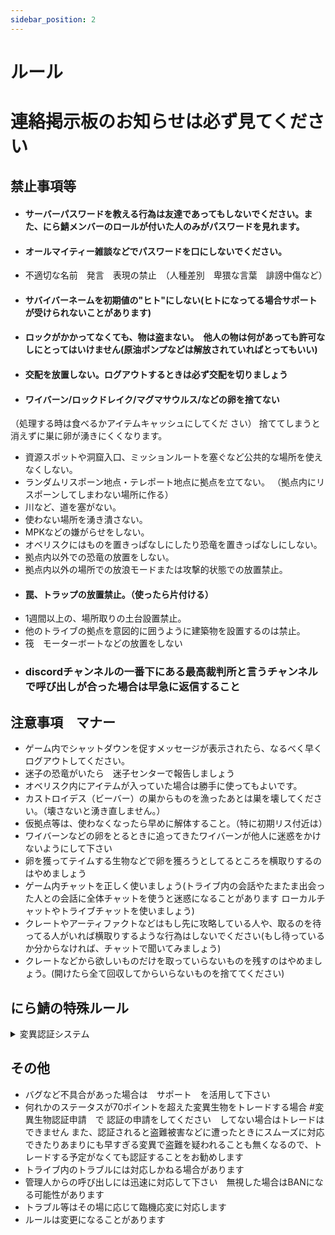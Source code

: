 ```yaml
---
sidebar_position: 2
---
```


# ルール

<h1>連絡掲示板のお知らせは必ず見てください</h1>

## 禁止事項等
- <h4>サーバーパスワードを教える行為は友達であってもしないでください。また、にら鯖メンバーのロールが付いた人のみがパスワードを見れます。</h4>
- <h4>オールマイティー雑談などでパスワードを口にしないでください。</h4>
- 不適切な名前　発言　表現の禁止　（人種差別　卑猥な言葉　誹謗中傷など）
- <h4>サバイバーネームを初期値の"ヒト"にしない(ヒトになってる場合サポートが受けられないことがあります)</h4>
- <h4>ロックがかかってなくても、物は盗まない。　他人の物は何があっても許可なしにとってはいけません(原油ポンプなどは解放されていればとってもいい)</h4>
- <h4>交配を放置しない。ログアウトするときは必ず交配を切りましょう</h4>
- <h4>ワイバーン/ロックドレイク/マグマサウルス/などの卵を捨てない</h4>
（処理する時は食べるかアイテムキャッシュにしてくだ さい）
捨ててしまうと消えずに巣に卵が湧きにくくなります。
- 資源スポットや洞窟入口、ミッションルートを塞ぐなど公共的な場所を使えなくしない。
- ランダムリスポーン地点・テレポート地点に拠点を立てない。
（拠点内にリスポーンしてしまわない場所に作る）
- 川など、道を塞がない。
- 使わない場所を湧き潰さない。
- MPKなどの嫌がらせをしない。
- オベリスクにはものを置きっぱなしにしたり恐竜を置きっぱなしにしない。
- 拠点内以外での恐竜の放置をしない。
- 拠点内以外の場所での放浪モードまたは攻撃的状態での放置禁止。
- <h4>罠、トラップの放置禁止。（使ったら片付ける）</h4> 
- 1週間以上の、場所取りの土台設置禁止。
- 他のトライブの拠点を意図的に囲うように建築物を設置するのは禁止。
- 筏　モーターボートなどの放置をしない
- <h3>discordチャンネルの一番下にある最高裁判所と言うチャンネルで呼び出しが合った場合は早急に返信すること</h3>

## 注意事項　マナー
- ゲーム内でシャットダウンを促すメッセージが表示されたら、なるべく早くログアウトしてください。
- 迷子の恐竜がいたら　迷子センターで報告しましょう
- オベリスク内にアイテムが入っていた場合は勝手に使ってもよいです。
- カストロイデス（ビーバー）の巣からものを漁ったあとは巣を壊してください。（壊さないと湧き直しません。）
- 仮拠点等は、使わなくなったら早めに解体すること。（特に初期リス付近は）
- ワイバーンなどの卵をとるときに追ってきたワイバーンが他人に迷惑をかけないようにして下さい
- 卵を獲ってテイムする生物などで卵を獲ろうとしてるところを横取りするのはやめましょう
- ゲーム内チャットを正しく使いましょう(トライブ内の会話やたまたま出会った人との会話に全体チャットを使うと迷惑になることがあります ローカルチャットやトライブチャットを使いましょう)
- クレートやアーティファクトなどはもし先に攻略している人や、取るのを待ってる人がいれば横取りするような行為はしないでください(もし待っているか分からなければ、チャットで聞いてみましょう)
- クレートなどから欲しいものだけを取っていらないものを残すのはやめましょう。(開けたら全て回収してからいらないものを捨ててください)

## にら鯖の特殊ルール
<details>
  <summary>変異認証システム</summary>
このサーバでは生物の盗難などを防ぐために、認証を受けた生物のみがトレードなどをできます
多少の手間ではありますが、これにより生物の盗難被害や転売などが激減(今ではほぼ0です)した背景があるためご協力お願いします
ASEとASAで多少違いがあるので気をつけてください
変異認証の仕方
- ① 変異を始める際に途中経過を保存しておく
- ② discordの変異申請チャンネルから詳しい手順に従って申請をする
- ③ 申請が通るまで待つ(申請が通るまでの目安は約1週間です)
</details>


## その他
- バグなど不具合があった場合は　サポート　を活用して下さい
- 何れかのステータスが70ポイントを超えた変異生物をトレードする場合 #変異生物認証申請　で
認証の申請をしてください　してない場合はトレードはできません
また、認証されると盗難被害などに遭ったときにスムーズに対応できたりあまりにも早すぎる変異で盗難を疑われることも無くなるので、トレードする予定がなくても認証することをお勧めします
- トライブ内のトラブルには対応しかねる場合があります
- 管理人からの呼び出しには迅速に対応して下さい　無視した場合はBANになる可能性があります
- トラブル等はその場に応じて臨機応変に対応します
- ルールは変更になることがあります

